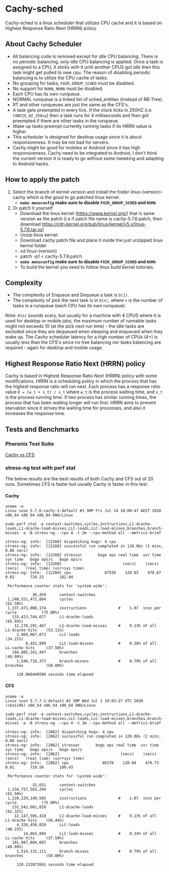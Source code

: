 # Cachy-sched

Cachy-sched is a linux scheduler that utilizes CPU cache
and it is based on Highest Response Ratio Next (HRRN) policy.

## About Cachy Scheduler
* All balancing code is removed except for idle CPU balancing. There is no periodic balancing, only idle CPU balancing is applied. Once a task is
assigned to a CPU, it sticks with it until another CPUS got idle then this task might get pulled to new cpu.
The reason of disabling periodic balancing is to utilize the CPU cache of tasks.
* No grouping for tasks, `FAIR_GROUP_SCHED` must be disabled.
* No support for `NUMA`, `NUMA` must be disabled.
* Each CPU has its own runqueue.
* NORMAL runqueue is a linked list of sched_entities (instead of RB-Tree).
* RT and other runqueues are just the same as the CFS's.
* A task gets preempted in every tick. If the clock ticks in 250HZ (i.e. `CONFIG_HZ_250=y`) then a task
runs for 4 milliseconds and then got preempted if there are other tasks in the runqueue.
* Wake up tasks preempt currently running tasks if its HRRN value is higher.
* This scheduler is designed for desktop usage since it is about responsiveness. It may be not bad for servers.
* Cachy might be good for mobiles or Android since it has high responsiveness. Cachy need to be integrated to
Android, I don't think the current version it is ready to go without some tweeking and adapting to Android hacks.

## How to apply the patch
1. Select the branch of kernel version and install the folder linux-(version)-cachy which is the good to go patched linux kernel.
    * **`make menuconfig` make sure to disable `FAIR_GROUP_SCHED` and `NUMA`**
2. Or patch it yourself
    * Download the linux kernel (https://www.kernel.org/) that is same version as the patch (i.e if patch file name is cachy-5.7.6.patch, then download https://cdn.kernel.org/pub/linux/kernel/v5.x/linux-5.7.6.tar.xz)
    * Unzip linux kernel
    * Download cachy patch file and place it inside the just unzipped linux kernel folder
    * cd linux-(version)
    * patch -p1 < cachy-5.7.6.patch
    * **`make menuconfig` make sure to disable `FAIR_GROUP_SCHED` and `NUMA`**
    * To build the kernel you need to follow linux build kernel tutorials.

## Complexity
* The complexity of Enqueue and Dequeue a task is `O(1)`.
* The complexity of pick the next task is in `O(n)`, where 
`n` is the number of tasks in a runqueue (each CPU has its own runqueue).

Note: `O(n)` sounds scary, but usually for a machine with 4 CPUS where it is used for
desktop or mobile jobs, the maximum number of runnable tasks might
not exceeds 10 (at the pick next run time) - the idle tasks are excluded since they are dequeued when sleeping 
and enqueued when they wake up. The Cachy scheduler latency for a high number of CPUs (4+)
is usually less than the CFS's since no tree balancing nor tasks balancing are required - 
again for desktop and mobile usage.

## Highest Response Ratio Next (HRRN) policy
Cachy is based in Highest Response Ratio Next (HRRN) policy with some modifications.
HRRN is a scheduling policy in which the process
that has the highest response ratio will run next. Each process
has a response ratio value `R = (w_t + s_t) / s_t` where `w_t` is
the process waiting time, and `s_t` is the process running
time. If two process has similar running times, the
process that has been waiting longer will run first. HRRN aims
to prevent starvation since it strives the waiting time for processes,
and also it increases the response time.
    
## Tests and Benchmarks

### Phoronix Test Suite
[Cachy vs CFS](https://openbenchmarking.org/result/2007245-NI-CACHYVSCF85)

### stress-ng test with perf stat
The below results are the best results of both Cachy and CFS out of 20 runs.
Sometimes CFS is faster but usually Cachy is faster in this test.

#### Cachy
```
uname -a
Linux suse 5.7.6-cachy-1-default #1 SMP Fri Jul 24 18:00:47 AEST 2020 x86_64 x86_64 x86_64 GNU/Linux

sudo perf stat -e context-switches,cycles,instructions,L1-dcache-loads,L1-dcache-load-misses,LLC-loads,LLC-load-misses,branches,branch-misses -a -B stress-ng --cpu 4 -t 2m --cpu-method all --metrics-brief

stress-ng: info:  [12260] dispatching hogs: 4 cpu
stress-ng: info:  [12260] successful run completed in 120.06s (2 mins, 0.06 secs)
stress-ng: info:  [12260] stressor       bogo ops real time  usr time  sys time   bogo ops/s   bogo ops/s
stress-ng: info:  [12260]                           (secs)    (secs)    (secs)   (real time) (usr+sys time)
stress-ng: info:  [12260] cpu               87526    120.03    478.67      0.02       729.23       182.84

 Performance counter stats for 'system wide':

            36,459      context-switches                                            
 1,248,551,472,864      cycles                                                        (62.50%)
 1,337,471,008,174      instructions              #    1.07  insn per cycle           (75.00%)
   133,423,744,677      L1-dcache-loads                                               (65.93%)
    12,176,291,467      L1-dcache-load-misses     #    9.13% of all L1-dcache hits    (53.11%)
     2,969,067,073      LLC-loads                                                     (34.21%)
         8,452,809      LLC-load-misses           #    0.28% of all LL-cache hits     (37.50%)
   194,805,161,497      branches                                                      (49.99%)
     1,546,718,372      branch-misses             #    0.79% of all branches          (50.00%)

     120.060440580 seconds time elapsed

```

#### CFS
```
uname -a
Linux suse 5.7.7-1-default #1 SMP Wed Jul 1 19:03:27 UTC 2020 (cba119b) x86_64 x86_64 x86_64 GNU/Linux

sudo perf stat -e context-switches,cycles,instructions,L1-dcache-loads,L1-dcache-load-misses,LLC-loads,LLC-load-misses,branches,branch-misses -a -B stress-ng --cpu 4 -t 2m --cpu-method all --metrics-brief

stress-ng: info:  [2862] dispatching hogs: 4 cpu
stress-ng: info:  [2862] successful run completed in 120.08s (2 mins, 0.08 secs)
stress-ng: info:  [2862] stressor       bogo ops real time  usr time  sys time   bogo ops/s   bogo ops/s
stress-ng: info:  [2862]                           (secs)    (secs)    (secs)   (real time) (usr+sys time)
stress-ng: info:  [2862] cpu               86378    120.04    478.73      0.01       719.58       180.43

 Performance counter stats for 'system wide':

            31,631      context-switches                                            
 1,234,757,563,294      cycles                                                        (62.50%)
 1,320,229,149,505      instructions              #    1.07  insn per cycle           (75.00%)
   131,542,661,029      L1-dcache-loads                                               (62.32%)
    12,147,505,410      L1-dcache-load-misses     #    9.23% of all L1-dcache hits    (56.44%)
     4,326,450,020      LLC-loads                                                     (40.23%)
        14,863,894      LLC-load-misses           #    0.34% of all LL-cache hits     (37.50%)
   191,987,804,607      branches                                                      (49.99%)
     1,514,131,111      branch-misses             #    0.79% of all branches          (50.00%)

     120.132072691 seconds time elapsed
```






